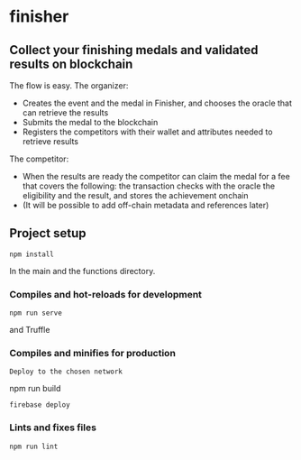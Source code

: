 # finisher

## Collect your finishing medals and validated results on blockchain

The flow is easy.
The organizer:
- Creates the event and the medal in Finisher, and chooses the oracle that can retrieve the results
- Submits the medal to the blockchain
- Registers the competitors with their wallet and attributes needed to retrieve results

The competitor:
- When the results are ready the competitor can claim the medal for a fee that covers the following: the transaction checks with the oracle the eligibility and the result, and stores the achievement onchain
- (It will be possible to add off-chain metadata and references later)


## Project setup
```
npm install 
```
In the main and the functions directory.

### Compiles and hot-reloads for development
```
npm run serve
```
and Truffle


### Compiles and minifies for production
```
Deploy to the chosen network
```
npm run build
```
firebase deploy
```


### Lints and fixes files
```
npm run lint
```
